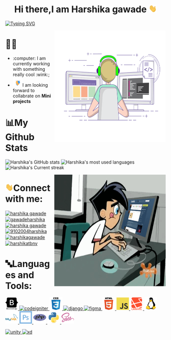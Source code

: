 <h1 align="center"> Hi there,I am Harshika gawade <img src="https://github.com/9102004Harshika/9102004Harshika/blob/main/hi.gif" width="25" height="25"></h1>

<a href="https://git.io/typing-svg"><img src="https://readme-typing-svg.demolab.com?font=Fira+Code&pause=1000&color=B61798&center=true&vCenter=true&width=435&lines=Front+End+Enthusiast.;Student+At+Thakur+Instituions;Want+To+Learn+More+About+UI" alt="Typing SVG" /></a>


<img src="https://github.com/9102004Harshika/9102004Harshika/blob/main/coding-freak%20(1).gif" align="right" width="350" height="350">





# :raising_hand_woman:

<ul>
  <li>:computer:  I am currently working with something really cool  :wink:;</li>
 <li><img src="https://github.com/9102004Harshika/9102004Harshika/blob/main/Handshake.gif" width="30" height="30">I am looking forward to collabrate on <b>Mini projects</b></li>
 </ul>

# :bar_chart:My Github Stats
![Harshika's GitHub stats](https://github-readme-stats.vercel.app/api?username=9102004Harshika&show_icons=true&theme=dark)
![Harshika's most used languages](https://github-readme-stats.vercel.app/api/top-langs/?username=9102004Harshika&theme=dark)
![Harshika's Current streak](https://streak-stats.demolab.com/?user=9102004Harshika&theme=dark)

<img src="https://github.com/9102004Harshika/9102004Harshika/blob/main/me.gif" align="right" width="350" height="350">




# <img src="https://github.com/9102004Harshika/9102004Harshika/blob/main/hi.gif" width="25" height="25">Connect with me:

<p align="left">
<a href="https://codepen.io/harshika gawade" target="blank"><img align="center" src="https://raw.githubusercontent.com/rahuldkjain/github-profile-readme-generator/master/src/images/icons/Social/codepen.svg" alt="harshika gawade" height="30" width="40" /></a>
<a href="https://twitter.com/gawadeharshika" target="blank"><img align="center" src="https://raw.githubusercontent.com/rahuldkjain/github-profile-readme-generator/master/src/images/icons/Social/twitter.svg" alt="gawadeharshika" height="30" width="40" /></a>
<a href="https://linkedin.com/in/harshika gawade" target="blank"><img align="center" src="https://raw.githubusercontent.com/rahuldkjain/github-profile-readme-generator/master/src/images/icons/Social/linked-in-alt.svg" alt="harshika gawade" height="30" width="40" /></a>
<a href="https://codesandbox.com/9102004harshika" target="blank"><img align="center" src="https://raw.githubusercontent.com/rahuldkjain/github-profile-readme-generator/master/src/images/icons/Social/codesandbox.svg" alt="9102004harshika" height="30" width="40" /></a>
<a href="https://www.hackerrank.com/harshikagawade" target="blank"><img align="center" src="https://raw.githubusercontent.com/rahuldkjain/github-profile-readme-generator/master/src/images/icons/Social/hackerrank.svg" alt="harshikagawade" height="30" width="40" /></a>
<a href="https://auth.geeksforgeeks.org/user/harshikatbnv" target="blank"><img align="center" src="https://raw.githubusercontent.com/rahuldkjain/github-profile-readme-generator/master/src/images/icons/Social/geeks-for-geeks.svg" alt="harshikatbnv" height="30" width="40" /></a>
</p>



# 🔤Languages and Tools:
<p align="left"> <a href="https://getbootstrap.com" target="_blank" rel="noreferrer"> <img src="https://raw.githubusercontent.com/devicons/devicon/master/icons/bootstrap/bootstrap-plain-wordmark.svg" alt="bootstrap" width="40" height="40"/> </a> <a href="https://codeigniter.com" target="_blank" rel="noreferrer"> <img src="https://cdn.worldvectorlogo.com/logos/codeigniter.svg" alt="codeigniter" width="40" height="40"/> </a> <a href="https://www.w3schools.com/css/" target="_blank" rel="noreferrer"> <img src="https://raw.githubusercontent.com/devicons/devicon/master/icons/css3/css3-original-wordmark.svg" alt="css3" width="40" height="40"/> </a> <a href="https://www.djangoproject.com/" target="_blank" rel="noreferrer"> <img src="https://cdn.worldvectorlogo.com/logos/django.svg" alt="django" width="40" height="40"/> </a> <a href="https://www.figma.com/" target="_blank" rel="noreferrer"> <img src="https://www.vectorlogo.zone/logos/figma/figma-icon.svg" alt="figma" width="40" height="40"/> </a> <a href="https://www.w3.org/html/" target="_blank" rel="noreferrer"> <img src="https://raw.githubusercontent.com/devicons/devicon/master/icons/html5/html5-original-wordmark.svg" alt="html5" width="40" height="40"/> </a> <a href="https://developer.mozilla.org/en-US/docs/Web/JavaScript" target="_blank" rel="noreferrer"> <img src="https://raw.githubusercontent.com/devicons/devicon/master/icons/javascript/javascript-original.svg" alt="javascript" width="40" height="40"/> </a> <a href="https://laravel.com/" target="_blank" rel="noreferrer"> <img src="https://raw.githubusercontent.com/devicons/devicon/master/icons/laravel/laravel-plain-wordmark.svg" alt="laravel" width="40" height="40"/> </a> <a href="https://www.linux.org/" target="_blank" rel="noreferrer"> <img src="https://raw.githubusercontent.com/devicons/devicon/master/icons/linux/linux-original.svg" alt="linux" width="40" height="40"/> </a> <a href="https://www.mysql.com/" target="_blank" rel="noreferrer"> <img src="https://raw.githubusercontent.com/devicons/devicon/master/icons/mysql/mysql-original-wordmark.svg" alt="mysql" width="40" height="40"/> </a> <a href="https://www.photoshop.com/en" target="_blank" rel="noreferrer"> <img src="https://raw.githubusercontent.com/devicons/devicon/master/icons/photoshop/photoshop-line.svg" alt="photoshop" width="40" height="40"/> </a> <a href="https://www.php.net" target="_blank" rel="noreferrer"> <img src="https://raw.githubusercontent.com/devicons/devicon/master/icons/php/php-original.svg" alt="php" width="40" height="40"/> </a> <a href="https://www.python.org" target="_blank" rel="noreferrer"> <img src="https://raw.githubusercontent.com/devicons/devicon/master/icons/python/python-original.svg" alt="python" width="40" height="40"/> </a> <a href="https://sass-lang.com" target="_blank" rel="noreferrer"> <img src="https://raw.githubusercontent.com/devicons/devicon/master/icons/sass/sass-original.svg" alt="sass" width="40" height="40"/> </a> <a href="https://unity.com/" target="_blank" rel="noreferrer">
  
  <img src="https://www.vectorlogo.zone/logos/unity3d/unity3d-icon.svg" alt="unity" width="40" height="40"/> </a> <a href="https://www.adobe.com/products/xd.html" target="_blank" rel="noreferrer"> <img src="https://cdn.worldvectorlogo.com/logos/adobe-xd.svg" alt="xd" width="40" height="40"/> </a> </p>







 
